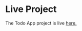 

# <a name="live-project"></a> Live Project
The Todo App project is live <a href="https://todos-paqt2.firebaseapp.com">here.</a> 
